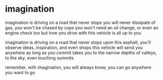 # imagination

imagination is driving on a road that never stops
you will never dissipate of gas, you won't be chased by cops
you won't need an oil change, or even an engine check too
but how you drive with this vehicle is all up to you

imagination is driving on a road that never stops
upon this asphalt, you'll observe ideas, inspiration, and even shops
this vehicle will send you anywhere as long as you commit
takes you to the narrow depths of valleys, to the sky, even touching summits

remember, with imagination, you will always know,
you can go anywhere you want to go
